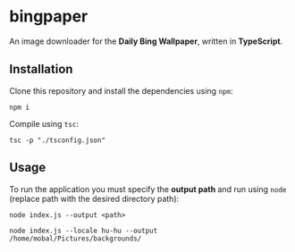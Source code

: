 # bingpaper

An image downloader for the **Daily Bing Wallpaper**, written in **TypeScript**.

## Installation

Clone this repository and install the dependencies using `npm`:
```
npm i
```
Compile using `tsc`:

```
tsc -p "./tsconfig.json"
```

## Usage

To run the application you must specify the **output path** and run using `node` (replace path with the desired directory path):

```
node index.js --output <path>
```
```
node index.js --locale hu-hu --output /home/mobal/Pictures/backgrounds/
```
